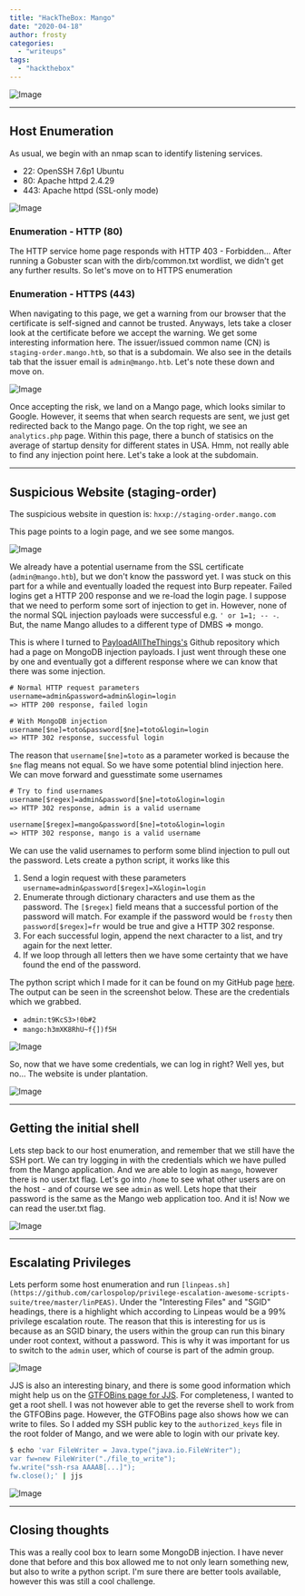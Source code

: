 ```yaml
---
title: "HackTheBox: Mango"
date: "2020-04-18"
author: frosty
categories:
  - "writeups"
tags:
  - "hackthebox"
---
```


![Image](assets/img/writeups/hackthebox/mango/image-81.png)

* * *

## Host Enumeration

As usual, we begin with an nmap scan to identify listening services.

- 22: OpenSSH 7.6p1 Ubuntu
- 80: Apache httpd 2.4.29
- 443: Apache httpd (SSL-only mode)

![Image](assets/img/writeups/hackthebox/mango/image-82.png)

### Enumeration - HTTP (80)

The HTTP service home page responds with HTTP 403 - Forbidden... After running a Gobuster scan with the dirb/common.txt wordlist, we didn't get any further results. So let's move on to HTTPS enumeration

### Enumeration - HTTPS (443)

When navigating to this page, we get a warning from our browser that the certificate is self-signed and cannot be trusted. Anyways, lets take a closer look at the certificate before we accept the warning. We get some interesting information here. The issuer/issued common name (CN) is `staging-order.mango.htb`, so that is a subdomain. We also see in the details tab that the issuer email is `admin@mango.htb`. Let's note these down and move on.

![Image](assets/img/writeups/hackthebox/mango/image-83.png)

Once accepting the risk, we land on a Mango page, which looks similar to Google. However, it seems that when search requests are sent, we just get redirected back to the Mango page. On the top right, we see an `analytics.php` page. Within this page, there a bunch of statisics on the average of startup density for different states in USA. Hmm, not really able to find any injection point here. Let's take a look at the subdomain.

* * *

## Suspicious Website (staging-order)

The suspicious website in question is: `hxxp://staging-order.mango.com`

This page points to a login page, and we see some mangos.

![Image](assets/img/writeups/hackthebox/mango/image-86.png)

We already have a potential username from the SSL certificate (`admin@mango.htb`), but we don't know the password yet. I was stuck on this part for a while and eventually loaded the request into Burp repeater. Failed logins get a HTTP 200 response and we re-load the login page. I suppose that we need to perform some sort of injection to get in. However, none of the normal SQL injection payloads were successful e.g. `' or 1=1; -- -`. But, the name Mango alludes to a different type of DMBS => mongo.

This is where I turned to [PayloadAllTheThings's](https://github.com/swisskyrepo/PayloadsAllTheThings/tree/master/NoSQL%20Injection) Github repository which had a page on MongoDB injection payloads. I just went through these one by one and eventually got a different response where we can know that there was some injection.

```txt
# Normal HTTP request parameters
username=admin&password=admin&login=login
=> HTTP 200 response, failed login

# With MongoDB injection
username[$ne]=toto&password[$ne]=toto&login=login
=> HTTP 302 response, successful login
```

The reason that `username[$ne]=toto` as a parameter worked is because the `$ne` flag means not equal. So we have some potential blind injection here. We can move forward and guesstimate some usernames

```txt
# Try to find usernames
username[$regex]=admin&password[$ne]=toto&login=login
=> HTTP 302 response, admin is a valid username

username[$regex]=mango&password[$ne]=toto&login=login
=> HTTP 302 response, mango is a valid username
```

We can use the valid usernames to perform some blind injection to pull out the password. Lets create a python script, it works like this

1. Send a login request with these parameters
    `username=admin&password[$regex]=X&login=login`
2. Enumerate through dictionary characters and use them as the password. The `[$regex]` field means that a successful portion of the password will match. For example if the password would be `frosty` then `password[$regex]=fr` would be true and give a HTTP 302 response.
3. For each successful login, append the next character to a list, and try again for the next letter.
4. If we loop through all letters then we have some certainty that we have found the end of the password.

The python script which I made for it can be found on my GitHub page [here](https://github.com/othornew/NoSQL-Injection). The output can be seen in the screenshot below. These are the credentials which we grabbed.

- `admin:t9KcS3>!0b#2`
- `mango:h3mXK8RhU~f{])f5H`

![Image](assets/img/writeups/hackthebox/mango/image-87.png)

So, now that we have some credentials, we can log in right? Well yes, but no... The website is under plantation.

![Image](assets/img/writeups/hackthebox/mango/image-88.png)

* * *

## Getting the initial shell

Lets step back to our host enumeration, and remember that we still have the SSH port. We can try logging in with the credentials which we have pulled from the Mango application. And we are able to login as `mango`, however there is no user.txt flag. Let's go into `/home` to see what other users are on the host - and of course we see `admin` as well. Lets hope that their password is the same as the Mango web application too. And it is! Now we can read the user.txt flag.

![Image](assets/img/writeups/hackthebox/mango/image-89.png)

* * *

## Escalating Privileges

Lets perform some host enumeration and run `[linpeas.sh](https://github.com/carlospolop/privilege-escalation-awesome-scripts-suite/tree/master/linPEAS)`. Under the "Interesting Files" and "SGID" headings, there is a highlight which according to Linpeas would be a 99% privilege escalation route. The reason that this is interesting for us is because as an SGID binary, the users within the group can run this binary under root context, without a password. This is why it was important for us to switch to the `admin` user, which of course is part of the admin group.

![Image](assets/img/writeups/hackthebox/mango/image-90.png)

JJS is also an interesting binary, and there is some good information which might help us on the [GTFOBins page for JJS](https://gtfobins.github.io/gtfobins/jjs). For completeness, I wanted to get a root shell. I was not however able to get the reverse shell to work from the GTFOBins page. However, the GTFOBins page also shows how we can write to files. So I added my SSH public key to the `authorized_keys` file in the root folder of Mango, and we were able to login with our private key.

```sh
$ echo 'var FileWriter = Java.type("java.io.FileWriter");
var fw=new FileWriter("./file_to_write");
fw.write("ssh-rsa AAAAB[...]");
fw.close();' | jjs
```

![Image](assets/img/writeups/hackthebox/mango/image-91.png)

* * *

## Closing thoughts

This was a really cool box to learn some MongoDB injection. I have never done that before and this box allowed me to not only learn something new, but also to write a python script. I'm sure there are better tools available, however this was still a cool challenge.
